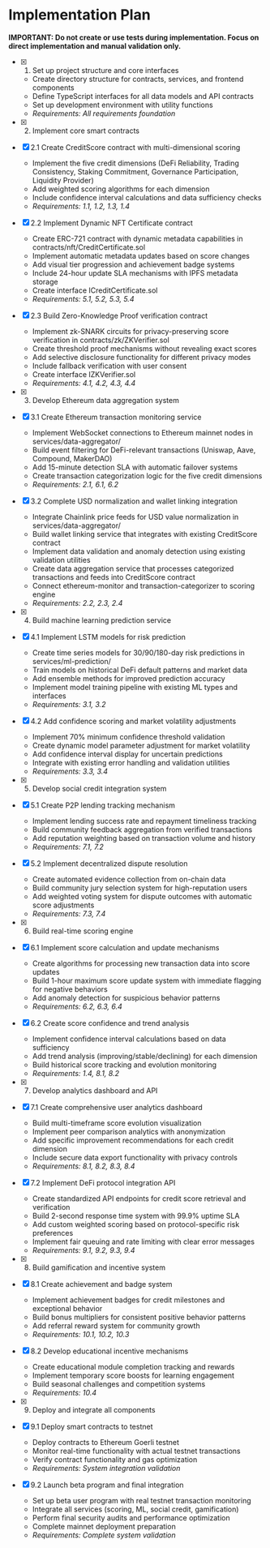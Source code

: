 # Implementation Plan

**IMPORTANT: Do not create or use tests during implementation. Focus on direct implementation and manual validation only.**

- [x] 1. Set up project structure and core interfaces
  - Create directory structure for contracts, services, and frontend components
  - Define TypeScript interfaces for all data models and API contracts
  - Set up development environment with utility functions
  - _Requirements: All requirements foundation_

- [x] 2. Implement core smart contracts
- [x] 2.1 Create CreditScore contract with multi-dimensional scoring
  - Implement the five credit dimensions (DeFi Reliability, Trading Consistency, Staking Commitment, Governance Participation, Liquidity Provider)
  - Add weighted scoring algorithms for each dimension
  - Include confidence interval calculations and data sufficiency checks
  - _Requirements: 1.1, 1.2, 1.3, 1.4_

- [x] 2.2 Implement Dynamic NFT Certificate contract
  - Create ERC-721 contract with dynamic metadata capabilities in contracts/nft/CreditCertificate.sol
  - Implement automatic metadata updates based on score changes
  - Add visual tier progression and achievement badge systems
  - Include 24-hour update SLA mechanisms with IPFS metadata storage
  - Create interface ICreditCertificate.sol
  - _Requirements: 5.1, 5.2, 5.3, 5.4_

- [x] 2.3 Build Zero-Knowledge Proof verification contract
  - Implement zk-SNARK circuits for privacy-preserving score verification in contracts/zk/ZKVerifier.sol
  - Create threshold proof mechanisms without revealing exact scores
  - Add selective disclosure functionality for different privacy modes
  - Include fallback verification with user consent
  - Create interface IZKVerifier.sol
  - _Requirements: 4.1, 4.2, 4.3, 4.4_

- [x] 3. Develop Ethereum data aggregation system
- [x] 3.1 Create Ethereum transaction monitoring service
  - Implement WebSocket connections to Ethereum mainnet nodes in services/data-aggregator/
  - Build event filtering for DeFi-relevant transactions (Uniswap, Aave, Compound, MakerDAO)
  - Add 15-minute detection SLA with automatic failover systems
  - Create transaction categorization logic for the five credit dimensions
  - _Requirements: 2.1, 6.1, 6.2_

- [x] 3.2 Complete USD normalization and wallet linking integration
  - Integrate Chainlink price feeds for USD value normalization in services/data-aggregator/
  - Build wallet linking service that integrates with existing CreditScore contract
  - Implement data validation and anomaly detection using existing validation utilities
  - Create data aggregation service that processes categorized transactions and feeds into CreditScore contract
  - Connect ethereum-monitor and transaction-categorizer to scoring engine
  - _Requirements: 2.2, 2.3, 2.4_

- [x] 4. Build machine learning prediction service
- [x] 4.1 Implement LSTM models for risk prediction
  - Create time series models for 30/90/180-day risk predictions in services/ml-prediction/
  - Train models on historical DeFi default patterns and market data
  - Add ensemble methods for improved prediction accuracy
  - Implement model training pipeline with existing ML types and interfaces
  - _Requirements: 3.1, 3.2_

- [x] 4.2 Add confidence scoring and market volatility adjustments
  - Implement 70% minimum confidence threshold validation
  - Create dynamic model parameter adjustment for market volatility
  - Add confidence interval display for uncertain predictions
  - Integrate with existing error handling and validation utilities
  - _Requirements: 3.3, 3.4_

- [x] 5. Develop social credit integration system
- [x] 5.1 Create P2P lending tracking mechanism
  - Implement lending success rate and repayment timeliness tracking
  - Build community feedback aggregation from verified transactions
  - Add reputation weighting based on transaction volume and history
  - _Requirements: 7.1, 7.2_

- [x] 5.2 Implement decentralized dispute resolution
  - Create automated evidence collection from on-chain data
  - Build community jury selection system for high-reputation users
  - Add weighted voting system for dispute outcomes with automatic score adjustments
  - _Requirements: 7.3, 7.4_

- [x] 6. Build real-time scoring engine
- [x] 6.1 Implement score calculation and update mechanisms
  - Create algorithms for processing new transaction data into score updates
  - Build 1-hour maximum score update system with immediate flagging for negative behaviors
  - Add anomaly detection for suspicious behavior patterns
  - _Requirements: 6.2, 6.3, 6.4_

- [x] 6.2 Create score confidence and trend analysis
  - Implement confidence interval calculations based on data sufficiency
  - Add trend analysis (improving/stable/declining) for each dimension
  - Build historical score tracking and evolution monitoring
  - _Requirements: 1.4, 8.1, 8.2_

- [x] 7. Develop analytics dashboard and API
- [x] 7.1 Create comprehensive user analytics dashboard
  - Build multi-timeframe score evolution visualization
  - Implement peer comparison analytics with anonymization
  - Add specific improvement recommendations for each credit dimension
  - Include secure data export functionality with privacy controls
  - _Requirements: 8.1, 8.2, 8.3, 8.4_

- [x] 7.2 Implement DeFi protocol integration API
  - Create standardized API endpoints for credit score retrieval and verification
  - Build 2-second response time system with 99.9% uptime SLA
  - Add custom weighted scoring based on protocol-specific risk preferences
  - Implement fair queuing and rate limiting with clear error messages
  - _Requirements: 9.1, 9.2, 9.3, 9.4_

- [x] 8. Build gamification and incentive system
- [x] 8.1 Create achievement and badge system
  - Implement achievement badges for credit milestones and exceptional behavior
  - Build bonus multipliers for consistent positive behavior patterns
  - Add referral reward system for community growth
  - _Requirements: 10.1, 10.2, 10.3_

- [x] 8.2 Develop educational incentive mechanisms
  - Create educational module completion tracking and rewards
  - Implement temporary score boosts for learning engagement
  - Build seasonal challenges and competition systems
  - _Requirements: 10.4_

- [x] 9. Deploy and integrate all components
- [x] 9.1 Deploy smart contracts to testnet
  - Deploy contracts to Ethereum Goerli testnet
  - Monitor real-time functionality with actual testnet transactions
  - Verify contract functionality and gas optimization
  - _Requirements: System integration validation_

- [x] 9.2 Launch beta program and final integration
  - Set up beta user program with real testnet transaction monitoring
  - Integrate all services (scoring, ML, social credit, gamification)
  - Perform final security audits and performance optimization
  - Complete mainnet deployment preparation
  - _Requirements: Complete system validation_
